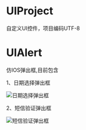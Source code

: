 # UIProject
自定义UI控件，项目编码UTF-8
# UIAlert
仿IOS弹出框,目前包含

1、日期选择弹出框

![日期选择弹出框](https://github.com/UIAndroid/UIProject/tree/master/UIAlert/Images/DateDialog.png)

2、短信验证弹出框

![短信验证弹出框](https://github.com/UIAndroid/UIProject/tree/master/UIAlert/Images/SMSDialog.png)
